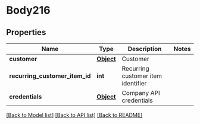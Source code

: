 # Body216

## Properties
Name | Type | Description | Notes
------------ | ------------- | ------------- | -------------
**customer** | [**Object**](Object.md) | Customer | 
**recurring_customer_item_id** | **int** | Recurring customer item identifier | 
**credentials** | [**Object**](Object.md) | Company API credentials | 

[[Back to Model list]](../README.md#documentation-for-models) [[Back to API list]](../README.md#documentation-for-api-endpoints) [[Back to README]](../README.md)

